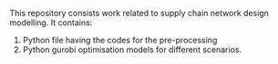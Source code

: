 This repository consists work related to  supply chain network design modelling.
It contains:
1. Python file having the codes for the pre-processing
2. Python gurobi optimisation models for different scenarios.
